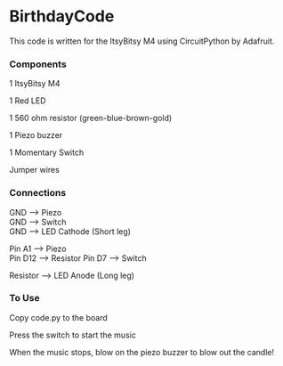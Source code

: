 # BirthdayCode
This code is written for the ItsyBitsy M4 using CircuitPython by Adafruit.

### Components
1 ItsyBitsy M4

1 Red LED

1 560 ohm resistor (green-blue-brown-gold)

1 Piezo buzzer

1 Momentary Switch

Jumper wires

### Connections
GND --> Piezo  
GND --> Switch  
GND --> LED Cathode (Short leg)

Pin A1 --> Piezo  
Pin D12 --> Resistor
Pin D7 --> Switch

Resistor --> LED Anode (Long leg)

### To Use
Copy code.py to the board

Press the switch to start the music

When the music stops, blow on the piezo buzzer to blow out the candle!
